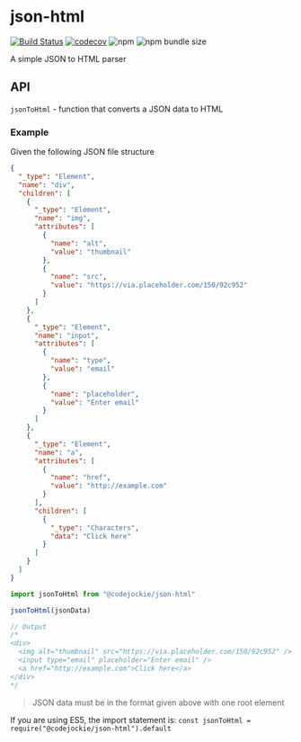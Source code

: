 # json-html

[![Build Status](https://travis-ci.com/codejockie/json-html.svg?branch=master)](https://travis-ci.com/codejockie/json-html)
[![codecov](https://codecov.io/gh/codejockie/json-html/branch/master/graph/badge.svg)](https://codecov.io/gh/codejockie/json-html)
![npm](https://img.shields.io/npm/v/@codejockie/json-html)
![npm bundle size](https://img.shields.io/bundlephobia/minzip/@codejockie/json-html)

A simple JSON to HTML parser

## API
`jsonToHtml` - function that converts a JSON data to HTML

### Example
Given the following JSON file structure
```json
{
  "_type": "Element",
  "name": "div",
  "children": [
    {
      "_type": "Element",
      "name": "img",
      "attributes": [
        {
          "name": "alt",
          "value": "thumbnail"
        },
        {
          "name": "src",
          "value": "https://via.placeholder.com/150/92c952"
        }
      ]
    },
    {
      "_type": "Element",
      "name": "input",
      "attributes": [
        {
          "name": "type",
          "value": "email"
        },
        {
          "name": "placeholder",
          "value": "Enter email"
        }
      ]
    },
    {
      "_type": "Element",
      "name": "a",
      "attributes": [
        {
          "name": "href",
          "value": "http://example.com"
        }
      ],
      "children": [
        {
          "_type": "Characters",
          "data": "Click here"
        }
      ]
    }
  ]
}
```
```ts
import jsonToHtml from "@codejockie/json-html"

jsonToHtml(jsonData)

// Output
/*
<div>
  <img alt="thumbnail" src="https://via.placeholder.com/150/92c952" />
  <input type="email" placeholder="Enter email" />
  <a href="http://example.com">Click here</a>
</div>
*/
```
> JSON data must be in the format given above with one root element

If you are using ES5, the import statement is: `const jsonToHtml = require("@codejockie/json-html").default`